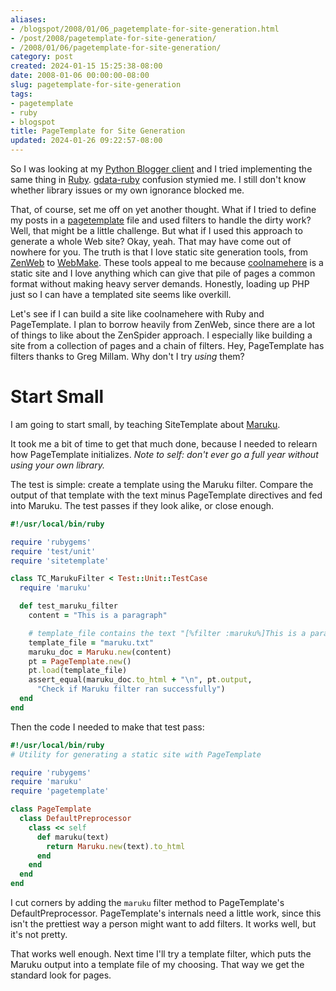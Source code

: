 ```yaml
---
aliases:
- /blogspot/2008/01/06_pagetemplate-for-site-generation.html
- /post/2008/pagetemplate-for-site-generation/
- /2008/01/06/pagetemplate-for-site-generation/
category: post
created: 2024-01-15 15:25:38-08:00
date: 2008-01-06 00:00:00-08:00
slug: pagetemplate-for-site-generation
tags:
- pagetemplate
- ruby
- blogspot
title: PageTemplate for Site Generation
updated: 2024-01-26 09:22:57-08:00
---
```


So I was looking at my [Python Blogger client](../../2007/12/python-loves-blogger-part-1.md) and I tried implementing the same thing in [Ruby](../../../card/Ruby.md). [gdata-ruby](https://code.google.com/p/gdata-ruby-util/) confusion stymied me. I still don't know whether library issues or my own ignorance blocked me.

<!--more-->

That, of course, set me off on yet another thought. What if I tried to define my posts in a [pagetemplate](../../2002/06/pagetemplate.md) file and used filters to handle the dirty work? Well, that might be a little challenge. But what if I used this approach to generate a whole Web site? Okay, yeah. That may have come out of nowhere for you. The truth is that I love static site generation tools, from [ZenWeb](http://zenspider.com/ZSS/Products/ZenWeb/index.html) to [WebMake](http://webmake.taint.org). These tools appeal to me because [coolnamehere](../../../card/coolnamehere.md) is a static site and I love anything which can give that pile of pages a common format without making heavy server demands. Honestly, loading up PHP just so I can have a templated site seems like overkill.

Let's see if I can build a site like coolnamehere with Ruby and PageTemplate. I plan to borrow heavily from ZenWeb, since there are a lot of things to like about the ZenSpider approach. I especially like   building a site from a collection of pages and a chain of filters. Hey, PageTemplate has filters thanks to Greg Millam. Why don't I try *using* them?

# Start Small

I am going to start small, by teaching SiteTemplate about [Maruku](https://github.com/bhollis/maruku).

It took me a bit of time to get that much done, because I needed to relearn how PageTemplate initializes. *Note to self: don't ever go a full year without using your own library.*

The test is simple: create a template using the Maruku filter. Compare the output of that template with the text minus PageTemplate directives and fed into Maruku. The test passes if they look alike, or close enough.

````ruby
#!/usr/local/bin/ruby

require 'rubygems'
require 'test/unit'
require 'sitetemplate'

class TC_MarukuFilter < Test::Unit::TestCase
  require 'maruku'

  def test_maruku_filter
    content = "This is a paragraph"

    # template_file contains the text "[%filter :maruku%]This is a paragraph[%end%]"
    template_file = "maruku.txt"
    maruku_doc = Maruku.new(content)
    pt = PageTemplate.new()
    pt.load(template_file)
    assert_equal(maruku_doc.to_html + "\n", pt.output,
      "Check if Maruku filter ran successfully")
  end
end
````

Then the code I needed to make that test pass:

````ruby
#!/usr/local/bin/ruby
# Utility for generating a static site with PageTemplate

require 'rubygems'
require 'maruku'
require 'pagetemplate'

class PageTemplate
  class DefaultPreprocessor
    class << self
      def maruku(text)
        return Maruku.new(text).to_html
      end
    end
  end
end
````

I cut corners by adding the `maruku` filter method to PageTemplate's DefaultPreprocessor. PageTemplate's internals need a little work, since this isn't the prettiest way a person might want to add filters. It works well, but it's not pretty.

That works well enough. Next time I'll try a template filter, which puts the Maruku output into a template file of my choosing. That way we get the standard look for pages.